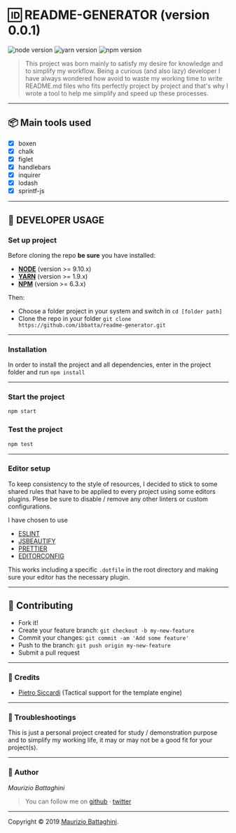 # **:id: README-GENERATOR** (version 0.0.1)

![node version](https://img.shields.io/badge/node->=9.10.x-brightgreen.svg)
![yarn version](https://img.shields.io/badge/yarn->=1.9.x-brightgreen.svg)
![npm version](https://img.shields.io/badge/npm->=6.3.x-brightgreen.svg)

> This project was born mainly to satisfy my desire for knowledge and to simplify my workflow. Being a curious (and also lazy) developer I have always wondered how avoid to waste my working time to write README.md files who fits perfectly project by project and that's why I wrote a tool to help me simplify and speed up these processes.

---

## **:package: Main tools used**

- [x] boxen
- [x] chalk
- [x] figlet
- [x] handlebars
- [x] inquirer
- [x] lodash
- [x] sprintf-js

---

## **:wrench: DEVELOPER USAGE**

### **Set up project**

Before cloning the repo **be sure** you have installed:

- [**NODE**](https://www.google.com/search?q=how+to+install+node) (version >= 9.10.x)
- [**YARN**](https://www.google.com/search?q=how+to+install+yarn) (version >= 1.9.x)
- [**NPM**](https://www.google.com/search?q=how+to+install+npm) (version >= 6.3.x)

Then:

- Choose a folder project in your system and switch in `cd [folder path]`
- Clone the repo in your folder `git clone https://github.com/ibbatta/readme-generator.git`

---

### **Installation**

In order to install the project and all dependencies, enter in the project folder and run `npm install`

---

### Start the project

```bash
npm start
```

### Test the project

```bash
npm test
```

---

### **Editor setup**

To keep consistency to the style of resources, I decided to stick to some shared rules that have to be applied to every
project using some editors plugins. Plese be sure to disable / remove any other linters or custom configurations.

I have chosen to use

- [ESLINT](https://www.google.com/search?q=eslint)
- [JSBEAUTIFY](https://www.google.com/search?q=jsbeautify)
- [PRETTIER](https://www.google.com/search?q=prettier)
- [EDITORCONFIG](https://www.google.com/search?q=editorconfig)

This
works including a specific `.dotfile` in the root directory and making sure your editor has the necessary plugin.

---

## **:handshake: Contributing**

- Fork it!
- Create your feature branch: `git checkout -b my-new-feature`
- Commit your changes: `git commit -am 'Add some feature'`
- Push to the branch: `git push origin my-new-feature`
- Submit a pull request

---

### **:busts_in_silhouette: Credits**

- [Pietro Siccardi](http://github.com/pietrosiccardi) (Tactical support for the template engine)

---

### **:anger: Troubleshootings**

This is just a personal project created for study / demonstration purpose and to simplify my working life, it may or may
not be a good fit for your project(s).

---

### **:robot: Author**

_*Maurizio Battaghini*_

> You can follow me on
[github](https://github.com/ibbatta)&nbsp;&middot;&nbsp;[twitter](https://twitter.com/battago)

---

Copyright © 2019 [Maurizio Battaghini](https://twitter.com/battago).
